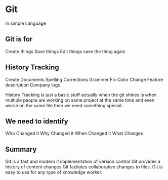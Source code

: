 # Git

In simple Language

## Git is for
Create things
Save things
Edit things 
save the thing again 

## History Tracking 

Create Documents
Spelling Corrections
Grammer Fix
Color Change
Feature description
Company logo

History Tracking is just a basic stuff actually when the git shines is when multiple people are working on same project at the same time and even worse on the same file then we need something special.

## We need to identify 
Who Changed it
Why Changed it
When Changed it
What Changes 

## Summary
Git is a fast and modern it implementation of version control
Git provides a history of content changes
Git facilates collaborative changes to files.
Git is easy to use for any type of knowledge worker.
